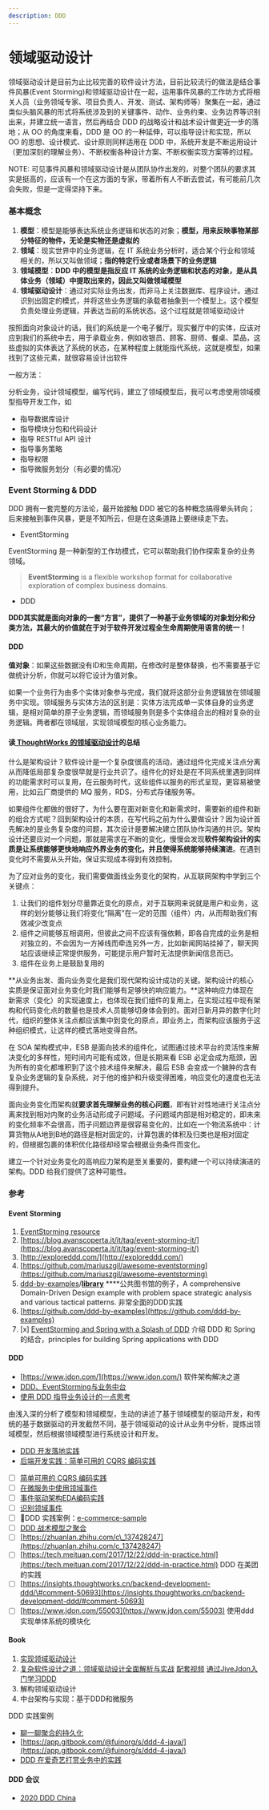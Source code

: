 ```yaml
---
description: DDD
---
```


# 领域驱动设计

领域驱动设计是目前为止比较完善的软件设计方法，目前比较流行的做法是结合事件风暴\(Event Storming\)和领域驱动设计在一起，运用事件风暴的工作坊方式将相关人员（业务领域专家、项目负责人、开发、测试、架构师等）聚集在一起，通过类似头脑风暴的形式将系统涉及到的关键事件、动作、业务约束、业务边界等识别出来，并建立统一语言，然后再结合 DDD 的战略设计和战术设计做更近一步的落地；从 OO 的角度来看，DDD 是 OO 的一种延伸，可以指导设计和实现，所以 OO 的思想、设计模式、设计原则同样适用在 DDD 中，系统开发是不断运用设计（更加深刻的理解业务）、不断权衡各种设计方案、不断权衡实现方案等的过程。

NOTE: 可见事件风暴和领域驱动设计是从团队协作出发的，对整个团队的要求其实是挺高的，应该有一个在这方面的专家，带着所有人不断去尝试，有可能前几次会失败，但是一定得坚持下来。

### 基本概念

1. **模型**：模型是能够表达系统业务逻辑和状态的对象；**模型，用来反映事物某部分特征的物件，无论是实物还是虚拟的**
2. **领域**：现实世界中的业务逻辑，在 IT 系统业务分析时，适合某个行业和领域相关的，所以又叫做领域；**指的特定行业或者场景下的业务逻辑**
3. **领域模型**：**DDD 中的模型是指反应 IT 系统的业务逻辑和状态的对象，是从具体业务（领域）中提取出来的，因此又叫做领域模型**
4. **领域驱动设计**：通过对实际业务出发，而非马上关注数据库、程序设计。通过识别出固定的模式，并将这些业务逻辑的承载者抽象到一个模型上。这个模型负责处理业务逻辑，并表达当前的系统状态。这个过程就是领域驱动设计

按照面向对象设计的话，我们的系统是一个电子餐厅。现实餐厅中的实体，应该对应到我们的系统中去，用于承载业务，例如收银员、顾客、厨师、餐桌、菜品，这些虚拟的实体表达了系统的状态，在某种程度上就能指代系统，这就是模型，如果找到了这些元素，就很容易设计出软件

一般方法：

分析业务，设计领域模型，编写代码，建立了领域模型后，我可以考虑使用领域模型指导开发工作，如

* 指导数据库设计
* 指导模块分包和代码设计
* 指导 RESTful API 设计
* 指导事务策略
* 指导权限
* 指导微服务划分（有必要的情况）

### Event Storming & DDD

DDD 拥有一套完整的方法论，最开始接触 DDD 被它的各种概念搞得晕头转向；后来接触到事件风暴，更是不知所云，但是在这条道路上要继续走下去。

* EventStorming

EventStorming 是一种新型的工作坊模式，它可以帮助我们协作探索复杂的业务领域。

> **EventStorming** is a flexible workshop format for collaborative exploration of complex business domains.

* DDD

**DDD其实就是面向对象的一套“方言”，提供了一种基于业务领域的对象划分和分类方法，其最大的价值就在于对于软件开发过程全生命周期使用语言的统一！**

#### DDD

**值对象**：如果这些数据没有ID和生命周期，在修改时是整体替换，也不需要基于它做统计分析，你就可以将它设计为值对象。

如果一个业务行为由多个实体对象参与完成，我们就将这部分业务逻辑放在领域服务中实现。领域服务与实体方法的区别是：实体方法完成单一实体自身的业务逻辑，是相对简单的原子业务逻辑，而领域服务则是多个实体组合出的相对复杂的业务逻辑。两者都在领域层，实现领域模型的核心业务能力。

#### 读[ ThoughtWorks 的领域驱动设计](https://weread.qq.com/web/reader/44f32bb071e1265344f0481ke4d32d5015e4da3b7fbb1fa)的总结

什么是架构设计？软件设计是一个复杂度很高的活动，通过组件化完成关注点分离从而降低局部复杂度很早就是行业共识了。组件化的好处是在不同系统里遇到同样的功能需求时可以复用，在云服务时代，这些组件以服务的形式呈现，更容易被使用，比如云厂商提供的 MQ 服务，RDS，分布式存储服务等。

如果组件化都做的很好了，为什么要在面对新变化和新需求时，需要新的组件和新的组合方式呢？回到架构设计的本质，在写代码之前为什么要做设计？因为设计首先解决的是业务复杂度的问题，其次设计是要解决建立团队协作沟通的共识。架构设计还要应对一个问题，那就是需求在不断的变化，慢慢会发现**软件架构设计的实质是让系统能够更快地响应外界业务的变化，并且使得系统能够持续演进**。在遇到变化时不需要从头开始，保证实现成本得到有效控制。

为了应对业务的变化，我们需要做面线业务变化的架构，从互联网架构中学到三个关键点：

1. 让我们的组件划分尽量靠近变化的原点，对于互联网来说就是用户和业务，这样的划分能够让我们将变化“隔离”在一定的范围（组件）内，从而帮助我们有效减少改变点
2. 组件之间能够互相调用，但彼此之间不应该有强依赖，即各自完成的业务是相对独立的，不会因为一方掉线而牵连另外一方，比如新闻网站挂掉了，聊天网站应该继续正常提供服务，可能提示用户暂时无法提供新闻信息而已。
3. 组件在业务上是鼓励复用的

**从业务出发、面向业务变化是我们现代架构设计成功的关键。架构设计的核心实质是保证面对业务变化时我们能够有足够快的响应能力。**这种响应力体现在新需求（变化）的实现速度上，也体现在我们组件的复用上，在实现过程中现有架构和代码变化点的数量也是技术人员能够切身体会到的。面对日新月异的数字化时代，组织的整体关注点都应该集中到变化的原点，即业务上，而架构应该服务于这种组织模式，让这样的模式落地变得自然。

在 SOA 架构模式中，ESB 是面向技术的组件化，试图通过技术平台的灵活性来解决变化的多样性，短时间内可能有成效，但是长期来看 ESB 必定会成为瓶颈，因为所有的变化都堆积到了这个技术组件来解决，最后 ESB 会变成一个臃肿的含有复杂业务逻辑的复杂系统，对于他的维护和升级变得困难，响应变化的速度也无法得到提升。

面向业务变化而架构就**要求首先理解业务的核心问题**，即有针对性地进行关注点分离来找到相对内聚的业务活动形成子问题域。子问题域内部是相对稳定的，即未来的变化频率不会很高，而子问题边界是很容易变化的，比如在一个物流系统中：计算货物从A地到B地的路径是相对固定的，计算包裹的体积及归类也是相对固定的，但根据包裹的体积优化路径却经常会根据业务条件而变化。

建立一个针对业务变化的高响应力架构是至关重要的，要构建一个可以持续演进的架构。DDD 给我们提供了这种可能性。

### 参考

#### Event Storming

1. [EventStorming resource](https://www.eventstorming.com/resources/)
2. [https://blog.avanscoperta.it/it/tag/event-storming-it/](https://blog.avanscoperta.it/it/tag/event-storming-it/)
3. [http://exploreddd.com/](http://exploreddd.com/)
4. [https://github.com/mariuszgil/awesome-eventstorming](https://github.com/mariuszgil/awesome-eventstorming)
5. [ddd-by-examples](https://github.com/ddd-by-examples)/[**library**](https://github.com/ddd-by-examples/library) ****公共图书馆的例子，A comprehensive Domain-Driven Design example with problem space strategic analysis and various tactical patterns. 非常全面的DDD实践
6. [https://github.com/ddd-by-examples](https://github.com/ddd-by-examples)
7. [x] [EventStorming and Spring with a Splash of DDD](https://spring.io/blog/2018/04/11/event-storming-and-spring-with-a-splash-of-ddd) 介绍 DDD 和 Spring 的结合，principles for building Spring applications with DDD

#### DDD

* [https://www.jdon.com/](https://www.jdon.com/) 软件架构解决之道
* [DDD、EventStorming与业务中台](https://zhuanlan.zhihu.com/p/120896743)
* [使用 DDD 指导业务设计的一点思考](https://insights.thoughtworks.cn/ddd-business-design/)

由浅入深的分析了模型和领域模型，生动的讲述了基于领域模型的驱动开发，和传统的基于数据驱动的开发截然不同，基于领域驱动的设计从业务中分析，提炼出领域模型，然后根据领域模型进行系统设计和开发。

* [DDD 开发落地实践](https://insights.thoughtworks.cn/backend-development-ddd/)
* [后端开发实践：简单可用的 CQRS 编码实践](https://insights.thoughtworks.cn/backend-development-cqrs/)
* [ ] [简单可用的 CQRS 编码实践](https://insights.thoughtworks.cn/backend-development-cqrs)
* [ ] [在微服务中使用领域事件](https://insights.thoughtworks.cn/use-domain-events-in-microservices/)
* [ ] [事件驱动架构EDA编码实践](https://zhuanlan.zhihu.com/p/79095599)
* [ ] [识别领域事件](https://zhuanlan.zhihu.com/p/43776403)
* [ ] DDD 实践案例：[e-commerce-sample](https://github.com/e-commerce-sample)
* [ ] [DDD 战术模型之聚合](https://gitbook.cn/books/5b481d2f3ba8652852051915/index.html)
* [ ] [https://zhuanlan.zhihu.com/c\_137428247](https://zhuanlan.zhihu.com/c_137428247)
* [ ] [https://tech.meituan.com/2017/12/22/ddd-in-practice.html](https://tech.meituan.com/2017/12/22/ddd-in-practice.html) DDD 在美团的实践
* [ ] [https://insights.thoughtworks.cn/backend-development-ddd/\#comment-50693](https://insights.thoughtworks.cn/backend-development-ddd/#comment-50693)
* [ ] [https://www.jdon.com/55003](https://www.jdon.com/55003)  使用ddd实现单体系统的模块化

#### Book

1. [实现领域驱动设计](../../other/reading/ddd-impl.md)
2. [复杂软件设计之道：领域驱动设计全面解析与实战](https://www.jdon.com/54881)  [配套视频](https://pan.baidu.com/disk/home#/all?path=%2FDDD&vmode=list)  [通过JiveJdon入门学习DDD](https://www.jdon.com/ddd/jivejdon/1.html)
3. 解构领域驱动设计 
4. 中台架构与实现：基于DDD和微服务

DDD 实践案例

* [聊一聊聚合的持久化](https://zhuanlan.zhihu.com/p/87074950?utm_source=wechat_session&utm_medium=social&s_r=0)
* [https://app.gitbook.com/@fuinorg/s/ddd-4-java/](https://app.gitbook.com/@fuinorg/s/ddd-4-java/)
* [DDD 在爱奇艺打赏业务中的实践](https://mp.weixin.qq.com/s/9qSvOrOHZsZq5o0LVOZhlw)

#### DDD 会议

* [2020 DDD China](https://scrmtech.gensee.com/webcast/site/vod/play-f548661ed9764816a0b32fdcb053bd32)

